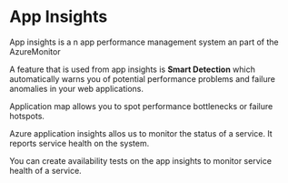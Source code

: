 # App Insights

App insights is a n app performance management system an part of the AzureMonitor

A feature that is used from app insights is **Smart Detection** which automatically warns you of potential performance problems and failure anomalies in your web applications.

Application map allows you to spot performance bottlenecks or failure hotspots.

Azure application insights allos us to monitor the status of a service. It reports service health on the system.

You can create availability tests on the app insights to monitor service health of a service.
